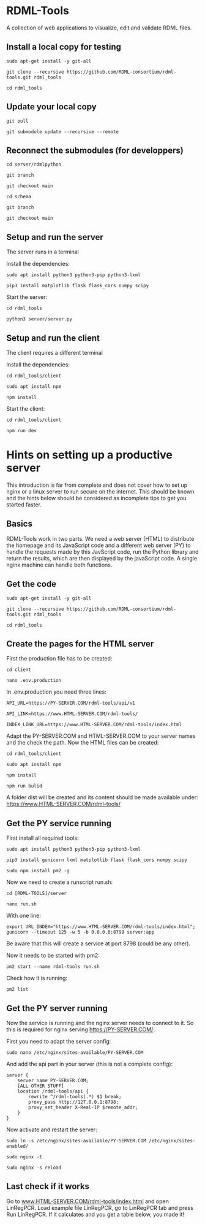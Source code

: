 # RDML-Tools
A collection of web applications to visualize, edit and validate RDML files.

Install a local copy for testing
--------------------------------

`sudo apt-get install -y git-all`

`git clone --recursive https://github.com/RDML-consortium/rdml-tools.git rdml_tools`

`cd rdml_tools`

Update your local copy
----------------------

`git pull`

`git submodule update --recursive --remote`

Reconnect the submodules (for developpers)
------------------------------------------

`cd server/rdmlpython`

`git branch`

`git checkout main`

`cd schema`

`git branch`

`git checkout main`

Setup and run the server
------------------------

The server runs in a terminal

Install the dependencies:

`sudo apt install python3 python3-pip python3-lxml`

`pip3 install matplotlib flask flask_cors numpy scipy`

Start the server:

`cd rdml_tools`

`python3 server/server.py`

Setup and run the client
------------------------

The client requires a different terminal

Install the dependencies:

`cd rdml_tools/client`

`sudo apt install npm`

`npm install`

Start the client:

`cd rdml_tools/client`

`npm run dev`


# Hints on setting up a productive server

This introduction is far from complete and does not cover how to set up nginx or a
linux server to run secure on the internet. This should be known and the hints below
should be considered as incomplete tips to get you started faster.

Basics
------

RDML-Tools work in two parts. We need a web server (HTML) to distribute the homepage
and its JavaScript code and a different web server (PY) to handle the requests
made by this JavScript code, run the Python library and return the results,
which are then displayed by the javaScript code. A single nginx machine can handle
both functions.

Get the code
------------

`sudo apt-get install -y git-all`

`git clone --recursive https://github.com/RDML-consortium/rdml-tools.git rdml_tools`

`cd rdml_tools`

Create the pages for the HTML server
------------------------------------
First the production file has to be created:

`cd client`

`nano .env.production`

In .env.production you need three lines:

`API_URL=https://PY-SERVER.COM/rdml-tools/api/v1`

`API_LINK=https://www.HTML-SERVER.COM/rdml-tools/`

`INDEX_LINK_URL=https://www.HTML-SERVER.COM/rdml-tools/index.html`

Adapt the PY-SERVER.COM and HTML-SERVER.COM to your server names and the check the
path. Now the HTML files can be created:

`cd rdml_tools/client`

`sudo apt install npm`

`npm install`

`npm run bulid`

A folder dist will be created and its content should be made available under:
https://www.HTML-SERVER.COM/rdml-tools/

Get the PY service running
--------------------------
First install all required tools:

`sudo apt install python3 python3-pip python3-lxml`

`pip3 install gunicorn lxml matplotlib flask flask_cors numpy scipy`

`sudo npm install pm2 -g`

Now we need to create a runscript run.sh:

`cd [RDML-TOOLS]/server`

`nano run.sh`

With one line:

`export URL_INDEX="https://www.HTML-SERVER.COM/rdml-tools/index.html"; gunicorn --timeout 125 -w 5 -b 0.0.0.0:8798 server:app`

Be aware that this will create a service at port 8798 (could be any other).

Now it needs to be started with pm2:

`pm2 start --name rdml-tools run.sh`

Check how it is running:

`pm2 list`

Get the PY server running
-------------------------
Now the service is running and the nginx server needs to connect to it. So
this is required for nginx serving https://PY-SERVER.COM/:

First you need to adapt the server config:

`sudo nano /etc/nginx/sites-available/PY-SERVER.COM`

And add the api part in your server (this is not a complete config):
```
server {
    server_name PY-SERVER.COM;
    [ALL OTHER STUFF]
    location /rdml-tools/api {
        rewrite ^/rdml-tools(.*) $1 break;
        proxy_pass http://127.0.0.1:8798;
        proxy_set_header X-Real-IP $remote_addr;
    }
}
```

Now activate and restart the server:

`sudo ln -s /etc/nginx/sites-available/PY-SERVER.COM /etc/nginx/sites-enabled/`

`sudo nginx -t`

`sudo nginx -s reload`

Last check if it works
----------------------
Go to www.HTML-SERVER.COM/rdml-tools/index.html and open LinRegPCR. Load example
file LinRegPCR, go to LinRegPCR tab and press Run LinRegPCR. If it calculates
and you get a table below, you made it!


